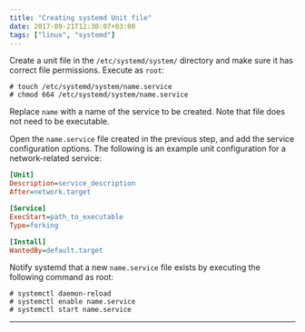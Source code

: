 ```yaml
---
title: "Creating systemd Unit file"
date: 2017-09-21T12:30:07+03:00
tags: ["linux", "systemd"]
---
```


Create a unit file in the `/etc/systemd/system/` directory and make sure it has correct file permissions. Execute as `root`:

```
# touch /etc/systemd/system/name.service
# chmod 664 /etc/systemd/system/name.service
```

Replace `name` with a name of the service to be created. Note that file does not need to be executable. 

Open the `name.service` file created in the previous step, and add the service configuration options. The following is an example unit configuration for a network-related service:

```ini
[Unit]
Description=service_description
After=network.target

[Service]
ExecStart=path_to_executable
Type=forking

[Install]
WantedBy=default.target
```

Notify systemd that a new `name.service` file exists by executing the following command as root:

```
# systemctl daemon-reload
# systemctl enable name.service
# systemctl start name.service
```

---
